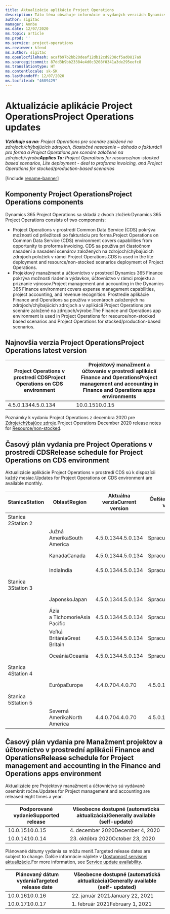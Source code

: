 ```yaml
---
title: Aktualizácie aplikácie Project Operations
description: Táto téma obsahuje informácie o vydaných verziách Dynamics 365 Project Operations.
author: sigitac
manager: Annbe
ms.date: 12/07/2020
ms.topic: article
ms.prod: ''
ms.service: project-operations
ms.reviewer: kfend
ms.author: sigitac
ms.openlocfilehash: acafb97b2bb20deaf12db12cd9238cf5ad0817a9
ms.sourcegitcommit: 87dd3b9bb23384e4d0c3208f0341a3de295eefc8
ms.translationtype: HT
ms.contentlocale: sk-SK
ms.lasthandoff: 12/07/2020
ms.locfileid: "4689429"
---
```

# <a name="project-operations-updates"></a><span data-ttu-id="ea5e5-103">Aktualizácie aplikácie Project Operations</span><span class="sxs-lookup"><span data-stu-id="ea5e5-103">Project Operations updates</span></span>

<span data-ttu-id="ea5e5-104">_**Vzťahuje sa na:** Project Operations pre scenáre založené na zdrojoch/chýbajúcich zdrojoch, čiastočné nasadenie – dohoda o fakturácii pro forma a Project Operations pre scenáre založené na zdrojoch/výrobe_</span><span class="sxs-lookup"><span data-stu-id="ea5e5-104">_**Applies To:** Project Operations for resource/non-stocked based scenarios, Lite deployment - deal to proforma invoicing, and Project Operations for stocked/production-based scenarios_</span></span>

[!include [rename-banner](~/includes/cc-data-platform-banner.md)]

## <a name="project-operations-components"></a><span data-ttu-id="ea5e5-105">Komponenty Project Operations</span><span class="sxs-lookup"><span data-stu-id="ea5e5-105">Project Operations components</span></span>

<span data-ttu-id="ea5e5-106">Dynamics 365 Project Operations sa skladá z dvoch zložiek:</span><span class="sxs-lookup"><span data-stu-id="ea5e5-106">Dynamics 365 Project Operations consists of two components:</span></span>

- <span data-ttu-id="ea5e5-107">Project Operations v prostredí Common Data Service (CDS) pokrýva možnosti od príležitosti po fakturáciu pro forma.</span><span class="sxs-lookup"><span data-stu-id="ea5e5-107">Project Operations on Common Data Service (CDS) environment covers capabilities from opportunity to proforma invoicing.</span></span> <span data-ttu-id="ea5e5-108">CDS sa používa pri čiastočnom nasadení a nasadení scenárov založených na zdrojoch/chýbajúcich zdrojoch položiek v rámci Project Operations.</span><span class="sxs-lookup"><span data-stu-id="ea5e5-108">CDS is used in the lite deployment and resource/non-stocked scenarios deployment of Project Operations.</span></span>
- <span data-ttu-id="ea5e5-109">Projektový manažment a účtovníctvo v prostredí Dynamics 365 Finance pokrýva možnosti riadenia výdavkov, účtovníctvo v rámci projektu a priznanie výnosov.</span><span class="sxs-lookup"><span data-stu-id="ea5e5-109">Project management and accounting in the Dynamics 365 Finance environment covers expense management capabilities, project accounting, and revenue recognition.</span></span> <span data-ttu-id="ea5e5-110">Prostredie aplikácie Finance and Operations sa používa v scenároch založených na zdrojoch/chýbajúcich zdrojoch a v aplikácii Project Operations pre scenáre založené na zdrojoch/výrobe.</span><span class="sxs-lookup"><span data-stu-id="ea5e5-110">The Finance and Operations app environment is used in Project Operations for resource/non-stocked based scenarios and Project Operations for stocked/production-based scenarios.</span></span>

## <a name="project-operations-latest-version"></a><span data-ttu-id="ea5e5-111">Najnovšia verzia Project Operations</span><span class="sxs-lookup"><span data-stu-id="ea5e5-111">Project Operations latest version</span></span>

| <span data-ttu-id="ea5e5-112">Project Operations v prostredí CDS</span><span class="sxs-lookup"><span data-stu-id="ea5e5-112">Project Operations on CDS environment</span></span> | <span data-ttu-id="ea5e5-113">Projektový manažment a účtovanie v prostredí aplikácií Finance and Operations</span><span class="sxs-lookup"><span data-stu-id="ea5e5-113">Project management and accounting in Finance and Operations apps environments</span></span> |
| --- | --- |
| <span data-ttu-id="ea5e5-114">4.5.0.134</span><span class="sxs-lookup"><span data-stu-id="ea5e5-114">4.5.0.134</span></span> | <span data-ttu-id="ea5e5-115">10.0.15</span><span class="sxs-lookup"><span data-stu-id="ea5e5-115">10.0.15</span></span> |

<span data-ttu-id="ea5e5-116">Poznámky k vydaniu Project Operations z decembra 2020 pre [Zdroje/chýbajúce zdroje](whats-new-dec-2020-resource-based.md).</span><span class="sxs-lookup"><span data-stu-id="ea5e5-116">Project Operations December 2020 release notes for [Resource/non-stocked](whats-new-dec-2020-resource-based.md).</span></span>

## <a name="release-schedule-for-project-operations-on-cds-environment"></a><span data-ttu-id="ea5e5-117">Časový plán vydania pre Project Operations v prostredí CDS</span><span class="sxs-lookup"><span data-stu-id="ea5e5-117">Release schedule for Project Operations on CDS environment</span></span>

<span data-ttu-id="ea5e5-118">Aktualizácie aplikácie Project Operations v prostredí CDS sú k dispozícii každý mesiac.</span><span class="sxs-lookup"><span data-stu-id="ea5e5-118">Updates for Project Operations on CDS environment are available monthly.</span></span> 

| <span data-ttu-id="ea5e5-119">Stanica</span><span class="sxs-lookup"><span data-stu-id="ea5e5-119">Station</span></span>   | <span data-ttu-id="ea5e5-120">Oblasť</span><span class="sxs-lookup"><span data-stu-id="ea5e5-120">Region</span></span>        | <span data-ttu-id="ea5e5-121">Aktuálna verzia</span><span class="sxs-lookup"><span data-stu-id="ea5e5-121">Current version</span></span> | <span data-ttu-id="ea5e5-122">Ďalšia verzia</span><span class="sxs-lookup"><span data-stu-id="ea5e5-122">Next version</span></span> | <span data-ttu-id="ea5e5-123">Bežne k dispozícii</span><span class="sxs-lookup"><span data-stu-id="ea5e5-123">Generally available</span></span> |
|-----------|---------------|-----------------|--------------|---------------------|
| <span data-ttu-id="ea5e5-124">Stanica 2</span><span class="sxs-lookup"><span data-stu-id="ea5e5-124">Station 2</span></span> |   &nbsp;      |    &nbsp;       | &nbsp;       |      &nbsp;         |
|   &nbsp;  | <span data-ttu-id="ea5e5-125">Južná Amerika</span><span class="sxs-lookup"><span data-stu-id="ea5e5-125">South America</span></span> |  <span data-ttu-id="ea5e5-126">4.5.0.134</span><span class="sxs-lookup"><span data-stu-id="ea5e5-126">4.5.0.134</span></span>       | <span data-ttu-id="ea5e5-127">Spracuje sa</span><span class="sxs-lookup"><span data-stu-id="ea5e5-127">TBD</span></span>     | <span data-ttu-id="ea5e5-128">8. januára 2021</span><span class="sxs-lookup"><span data-stu-id="ea5e5-128">08-Jan-21</span></span>           |
|    &nbsp; | <span data-ttu-id="ea5e5-129">Kanada</span><span class="sxs-lookup"><span data-stu-id="ea5e5-129">Canada</span></span>        |  <span data-ttu-id="ea5e5-130">4.5.0.134</span><span class="sxs-lookup"><span data-stu-id="ea5e5-130">4.5.0.134</span></span>       | <span data-ttu-id="ea5e5-131">Spracuje sa</span><span class="sxs-lookup"><span data-stu-id="ea5e5-131">TBD</span></span>     | <span data-ttu-id="ea5e5-132">8. januára 2021</span><span class="sxs-lookup"><span data-stu-id="ea5e5-132">08-Jan-21</span></span>          |
|   &nbsp;  | <span data-ttu-id="ea5e5-133">India</span><span class="sxs-lookup"><span data-stu-id="ea5e5-133">India</span></span>         |  <span data-ttu-id="ea5e5-134">4.5.0.134</span><span class="sxs-lookup"><span data-stu-id="ea5e5-134">4.5.0.134</span></span>       | <span data-ttu-id="ea5e5-135">Spracuje sa</span><span class="sxs-lookup"><span data-stu-id="ea5e5-135">TBD</span></span>     | <span data-ttu-id="ea5e5-136">8. januára 2021</span><span class="sxs-lookup"><span data-stu-id="ea5e5-136">08-Jan-21</span></span>           |
| <span data-ttu-id="ea5e5-137">Stanica 3</span><span class="sxs-lookup"><span data-stu-id="ea5e5-137">Station 3</span></span>  |      &nbsp;   |     &nbsp;      |     &nbsp;   |      &nbsp;         |
|   &nbsp;  | <span data-ttu-id="ea5e5-138">Japonsko</span><span class="sxs-lookup"><span data-stu-id="ea5e5-138">Japan</span></span>         |  <span data-ttu-id="ea5e5-139">4.5.0.134</span><span class="sxs-lookup"><span data-stu-id="ea5e5-139">4.5.0.134</span></span>       | <span data-ttu-id="ea5e5-140">Spracuje sa</span><span class="sxs-lookup"><span data-stu-id="ea5e5-140">TBD</span></span>     | <span data-ttu-id="ea5e5-141">15. januára 2021</span><span class="sxs-lookup"><span data-stu-id="ea5e5-141">15-Jan-21</span></span>           |
|   &nbsp;  | <span data-ttu-id="ea5e5-142">Ázia a Tichomorie</span><span class="sxs-lookup"><span data-stu-id="ea5e5-142">Asia Pacific</span></span>  |  <span data-ttu-id="ea5e5-143">4.5.0.134</span><span class="sxs-lookup"><span data-stu-id="ea5e5-143">4.5.0.134</span></span>       | <span data-ttu-id="ea5e5-144">Spracuje sa</span><span class="sxs-lookup"><span data-stu-id="ea5e5-144">TBD</span></span>     | <span data-ttu-id="ea5e5-145">15. januára 2021</span><span class="sxs-lookup"><span data-stu-id="ea5e5-145">15-Jan-21</span></span>           |
|   &nbsp;  | <span data-ttu-id="ea5e5-146">Veľká Británia</span><span class="sxs-lookup"><span data-stu-id="ea5e5-146">Great Britain</span></span> |  <span data-ttu-id="ea5e5-147">4.5.0.134</span><span class="sxs-lookup"><span data-stu-id="ea5e5-147">4.5.0.134</span></span>       | <span data-ttu-id="ea5e5-148">Spracuje sa</span><span class="sxs-lookup"><span data-stu-id="ea5e5-148">TBD</span></span>     | <span data-ttu-id="ea5e5-149">15. januára 2021</span><span class="sxs-lookup"><span data-stu-id="ea5e5-149">15-Jan-21</span></span>           |
|   &nbsp;  | <span data-ttu-id="ea5e5-150">Oceánia</span><span class="sxs-lookup"><span data-stu-id="ea5e5-150">Oceania</span></span>       |  <span data-ttu-id="ea5e5-151">4.5.0.134</span><span class="sxs-lookup"><span data-stu-id="ea5e5-151">4.5.0.134</span></span>       | <span data-ttu-id="ea5e5-152">Spracuje sa</span><span class="sxs-lookup"><span data-stu-id="ea5e5-152">TBD</span></span>     | <span data-ttu-id="ea5e5-153">15. januára 2021</span><span class="sxs-lookup"><span data-stu-id="ea5e5-153">15-Jan-21</span></span>           |
| <span data-ttu-id="ea5e5-154">Stanica 4</span><span class="sxs-lookup"><span data-stu-id="ea5e5-154">Station 4</span></span> |     &nbsp;    |     &nbsp;      |     &nbsp;   |      &nbsp;         |
|   &nbsp;  | <span data-ttu-id="ea5e5-155">Európa</span><span class="sxs-lookup"><span data-stu-id="ea5e5-155">Europe</span></span>        |  <span data-ttu-id="ea5e5-156">4.4.0.70</span><span class="sxs-lookup"><span data-stu-id="ea5e5-156">4.4.0.70</span></span>       | <span data-ttu-id="ea5e5-157">4.5.0.134</span><span class="sxs-lookup"><span data-stu-id="ea5e5-157">4.5.0.134</span></span>     | <span data-ttu-id="ea5e5-158">11. decembra 2020</span><span class="sxs-lookup"><span data-stu-id="ea5e5-158">11-Dec-20</span></span>           |
| <span data-ttu-id="ea5e5-159">Stanica 5</span><span class="sxs-lookup"><span data-stu-id="ea5e5-159">Station 5</span></span> |     &nbsp;    |     &nbsp;      |     &nbsp;   |      &nbsp;         |
|   &nbsp;  | <span data-ttu-id="ea5e5-160">Severná Amerika</span><span class="sxs-lookup"><span data-stu-id="ea5e5-160">North America</span></span> |  <span data-ttu-id="ea5e5-161">4.4.0.70</span><span class="sxs-lookup"><span data-stu-id="ea5e5-161">4.4.0.70</span></span>       | <span data-ttu-id="ea5e5-162">4.5.0.134</span><span class="sxs-lookup"><span data-stu-id="ea5e5-162">4.5.0.134</span></span>     | <span data-ttu-id="ea5e5-163">18. decembra 2020</span><span class="sxs-lookup"><span data-stu-id="ea5e5-163">18-Dec-20</span></span>           |

## <a name="release-schedule-for-project-management-and-accounting-in-the-finance-and-operations-apps-environment"></a><span data-ttu-id="ea5e5-164">Časový plán vydania pre Manažment projektov a účtovníctvo v prostrední aplikácií Finance and Operations</span><span class="sxs-lookup"><span data-stu-id="ea5e5-164">Release schedule for Project management and accounting in the Finance and Operations apps environment</span></span>

<span data-ttu-id="ea5e5-165">Aktualizácie pre Projektový manažment a účtovníctvo sú vydávané osemkrát ročne.</span><span class="sxs-lookup"><span data-stu-id="ea5e5-165">Updates for Project management and accounting are released eight times a year.</span></span>

| <span data-ttu-id="ea5e5-166">Podporované vydanie</span><span class="sxs-lookup"><span data-stu-id="ea5e5-166">Supported release</span></span> | <span data-ttu-id="ea5e5-167">Všeobecne dostupné (automatická aktualizácia)</span><span class="sxs-lookup"><span data-stu-id="ea5e5-167">Generally available (self-update)</span></span> |
| --- | --- |
| <span data-ttu-id="ea5e5-168">10.0.15</span><span class="sxs-lookup"><span data-stu-id="ea5e5-168">10.0.15</span></span> | <span data-ttu-id="ea5e5-169">4. december 2020</span><span class="sxs-lookup"><span data-stu-id="ea5e5-169">December 4, 2020</span></span> |
| <span data-ttu-id="ea5e5-170">10.0.14</span><span class="sxs-lookup"><span data-stu-id="ea5e5-170">10.0.14</span></span> | <span data-ttu-id="ea5e5-171">23. októbra 2020</span><span class="sxs-lookup"><span data-stu-id="ea5e5-171">October 23, 2020</span></span> |

<span data-ttu-id="ea5e5-172">Plánované dátumy vydania sa môžu meniť.</span><span class="sxs-lookup"><span data-stu-id="ea5e5-172">Targeted release dates are subject to change.</span></span> <span data-ttu-id="ea5e5-173">Ďalšie informácie nájdete v [Dostupnosť servisnej aktualizácie](https://docs.microsoft.com/dynamics365/fin-ops-core/fin-ops/get-started/public-preview-releases?toc=/dynamics365/finance/toc.json).</span><span class="sxs-lookup"><span data-stu-id="ea5e5-173">For more information, see [Service update availability](https://docs.microsoft.com/dynamics365/fin-ops-core/fin-ops/get-started/public-preview-releases?toc=/dynamics365/finance/toc.json).</span></span>

| <span data-ttu-id="ea5e5-174">Plánovaný dátum vydania</span><span class="sxs-lookup"><span data-stu-id="ea5e5-174">Targeted release date</span></span> | <span data-ttu-id="ea5e5-175">Všeobecne dostupné (automatická aktualizácia)</span><span class="sxs-lookup"><span data-stu-id="ea5e5-175">Generally available (self- updated)</span></span> |
| --- | --- |
| <span data-ttu-id="ea5e5-176">10.0.16</span><span class="sxs-lookup"><span data-stu-id="ea5e5-176">10.0.16</span></span> | <span data-ttu-id="ea5e5-177">22. január 2021</span><span class="sxs-lookup"><span data-stu-id="ea5e5-177">January 22, 2021</span></span> |
| <span data-ttu-id="ea5e5-178">10.0.17</span><span class="sxs-lookup"><span data-stu-id="ea5e5-178">10.0.17</span></span> | <span data-ttu-id="ea5e5-179">1. február 2021</span><span class="sxs-lookup"><span data-stu-id="ea5e5-179">February 1, 2021</span></span> |

